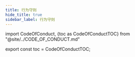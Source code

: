 ```yaml
---
title: 行为守则
hide_title: true
sidebar_label: 行为守则
---
```


import CodeOfConduct, {toc as CodeOfConductTOC} from "@site/../CODE_OF_CONDUCT.md"

<CodeOfConduct />

export const toc = CodeOfConductTOC;
